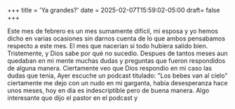 +++
title = 'Ya grandes?'
date = 2025-02-07T15:59:02-05:00
draft= false
+++

Este mes de febrero es un mes sumamente dificil, mi esposa y yo hemos dicho en varias ocasiones sin darnos cuenta de lo que ambos pensabamos respecto a este mes. El mes que nacerian si todo hubiera salido bien.
Tristemente, y Dios sabe por qué no sucedio. Despues de tantos meses aun quedaban en mi mente muchas dudas y preguntas que fueron respondidos de alguna manera. Ciertamente veo que Dios respondio en mi caso las dudas que tenia,
Ayer escuche un podcast titulado: "Los bebes van al cielo" ciertamente me dejo con un nudo en mi garganta, habia desesperanza hace unos meses, hoy en dia es indescriptible pero de buena manera.
Algo interesante que dijo el pastor en el podcast y 
